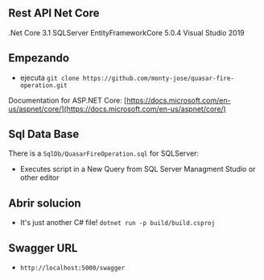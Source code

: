 
## Rest API Net Core

.Net Core 3.1
SQLServer 
EntityFrameworkCore 5.0.4
Visual Studio 2019

## Empezando

- ejecuta  `git clone https://github.com/monty-jose/quasar-fire-operation.git`

Documentation for ASP.NET Core: [https://docs.microsoft.com/en-us/aspnet/core/](https://docs.microsoft.com/en-us/aspnet/core/)

## Sql Data Base

There is a `SqlDb/QuasarFireOperation.sql` for SQLServer:

- Executes script in a New Query from SQL Server Managment Studio or other editor


## Abrir solucion

- It's just another C# file!   `dotnet run -p build/build.csproj`

## Swagger URL

- `http://localhost:5000/swagger`




